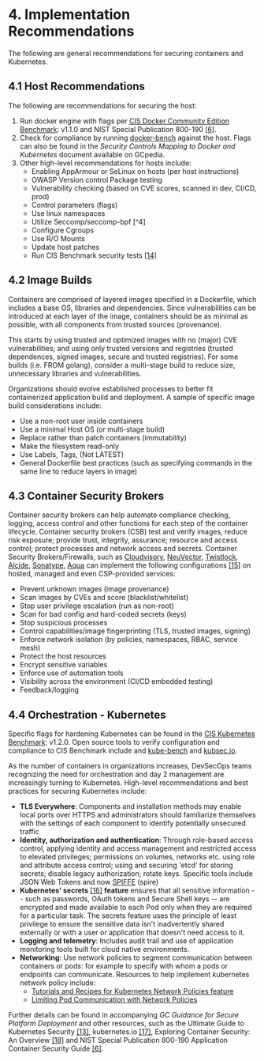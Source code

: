 # 4. Implementation Recommendations

The following are general recommendations for securing containers and Kubernetes.

## 4.1 Host Recommendations

The following are recommendations for securing the host:

1. Run docker engine with flags per [CIS Docker Community Edition Benchmark](https://www.cisecurity.org/benchmark/docker/): v1.1.0 and NIST Special Publication 800-190 [\[6\]](5_References.md).
2. Check for compliance by running [docker-bench](https://github.com/docker/docker-bench-security) against the host. Flags can also be found in the *Security Controls Mapping to Docker and Kubernetes* document available on GCpedia.
3. Other high-level recommendations for hosts include:
    - Enabling AppArmour or SeLinux on hosts (per host instructions)
    - OWASP Version control Package testing
    - Vulnerability checking (based on CVE scores, scanned in dev, CI/CD, prod)
    - Control parameters (flags)
    - Use linux namespaces
    - Utilize Seccomp/seccomp-bpf [^4]
    - Configure Cgroups
    - Use R/O Mounts
    - Update host patches
    - Run CIS Benchmark security tests [\[14\]](5_References.md)

## 4.2 Image Builds

Containers are comprised of layered images specified in a Dockerfile, which includes a base OS, libraries and dependencies. Since vulnerabilities can be introduced at each layer of the image, containers should be as minimal as possible, with all components from trusted sources (provenance).

This starts by using trusted and optimized images with no (major) CVE vulnerabilities; and using only trusted versions and registries (trusted dependences, signed images, secure and trusted registries). For some builds (i.e. FROM golang), consider a multi-stage build to reduce size, unnecessary libraries and vulnerabilities.

Organizations should evolve established processes to better fit containerized application build and deployment. A sample of specific image build considerations include:

- Use a non-root user inside containers
- Use a minimal Host OS (or multi-stage build)
- Replace rather than patch containers (immutability)
- Make the filesystem read-only
- Use Labels, Tags, (Not LATEST)
- General Dockerfile best practices (such as specifying commands in the same line to reduce layers in image)

## 4.3 Container Security Brokers

Container security brokers can help automate compliance checking, logging, access control and other functions for each step of the container lifecycle. Container security brokers (CSB) test and verify images, reduce risk exposure; provide trust, integrity, assurance; resource and access control; protect processes and network access and secrets. Container Security Brokers/Firewalls, such as [Cloudvisory](https://www.cloudvisory.com/), [NeuVector](https://neuvector.com/), [Twistlock](https://www.twistlock.com/), [Alcide](https://www.alcide.io/), [Sonatype,](https://www.sonatype.com/) [Aqua](https://www.aquasec.com/) can implement the following configurations [\[15\]](5_References.md) on hosted, managed and even CSP-provided services:

- Prevent unknown images (image provenance)
- Scan images by CVEs and score (blacklist/whitelist)
- Stop user privilege escalation (run as non-root)
- Scan for bad config and hard-coded secrets (keys)
- Stop suspicious processes
- Control capabilities/image fingerprinting (TLS, trusted images, signing)
- Enforce network isolation (by policies, namespaces, RBAC, service mesh)
- Protect the host resources
- Encrypt sensitive variables
- Enforce use of automation tools
- Visibility across the environment (CI/CD embedded testing)
- Feedback/logging

## 4.4 Orchestration - Kubernetes

Specific flags for hardening Kubernetes can be found in the [CIS Kubernetes Benchmark](https://www.cisecurity.org/benchmark/kubernetes/): v1.2.0. Open source tools to verify configuration and compliance to CIS Benchmark include and [kube-bench](https://github.com/aquasecurity/kube-bench) and [kubsec.io](https://kubesec.io/).

As the number of containers in organizations increases, DevSecOps teams recognizing the need for orchestration and day 2 management are increasingly turning to Kubernetes. High-level recommendations and best practices for securing Kubernetes include:

- **TLS Everywhere**: Components and installation methods may enable local ports over HTTPS and administrators should familiarize themselves with the settings of each component to identify potentially unsecured traffic
- **Identity, authorization and authentication**: Through role-based access control, applying identity and access management and restricted access to elevated privileges; permissions on volumes, networks etc. using role and attribute access control; using and securing 'etcd' for storing secrets; disable legacy authorization; rotate keys. Specific tools include JSON Web Tokens and now [SPIFFE](https://spiffe.io/) (spire)
- **Kubernetes\' secrets** [\[16\]](5_References.md) **feature** ensures that all sensitive information \-- such as passwords, OAuth tokens and Secure Shell keys \-- are encrypted and made available to each Pod only when they are required for a particular task. The secrets feature uses the principle of least privilege to ensure the sensitive data isn\'t inadvertently shared externally or with a user or application that doesn\'t need access to it.
- **Logging and telemetry**: Includes audit trail and use of application monitoring tools built for cloud native environments.
- **Networking**: Use network policies to segment communication between containers or pods: for example to specify with whom a pods or endpoints can communicate. Resources to help implement kubernetes network policy include:
  - [Tutorials and Recipes for Kubernetes Network Policies feature](https://github.com/ahmetb/kubernetes-network-policy-recipes)
  - [Limiting Pod Communication with Network Policies](https://docs.giantswarm.io/guides/limiting-pod-communication-with-network-policies/)

Further details can be found in accompanying *GC Guidance for Secure Platform Deployment* and other resources, such as the Ultimate Guide to Kubernetes Security [\[13\]](5_References.md), kubernetes.io [\[17\]](5_References.md), Exploring Container Security: An Overview [\[18\]](5_References.md) and NIST Special Publication 800-190 Application Container Security Guide [\[6\]](5_References.md).
